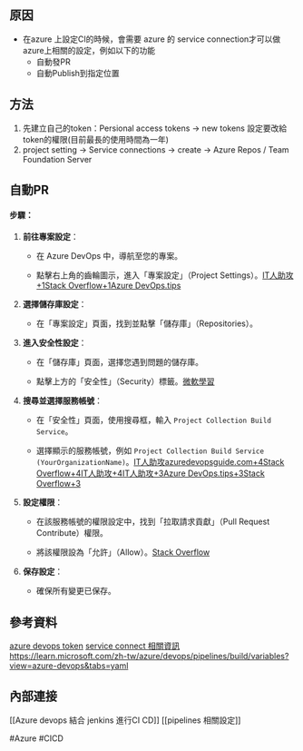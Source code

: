 ## 原因

* 在azure 上設定CI的時候，會需要 azure 的 service connection才可以做azure上相關的設定，例如以下的功能
	* 自動發PR
	* 自動Publish到指定位置
## 方法

 1. 先建立自己的token：Persional access tokens -> new tokens 設定要改給token的權限(目前最長的使用時間為一年)
 2. project setting -> Service connections -> create -> Azure Repos / Team Foundation Server
## 自動PR

#### 步驟：

1. **前往專案設定**：
    
    - 在 Azure DevOps 中，導航至您的專案。
        
    - 點擊右上角的齒輪圖示，進入「專案設定」（Project Settings）。[IT人助攻+1Stack Overflow+1](https://ithelp.ithome.com.tw/articles/10300591?utm_source=chatgpt.com)[Azure DevOps.tips](https://www.azuredevops.tips/allow-build-agent-to-commit-code/?utm_source=chatgpt.com)
        
2. **選擇儲存庫設定**：
    
    - 在「專案設定」頁面，找到並點擊「儲存庫」（Repositories）。
        
3. **進入安全性設定**：
    
    - 在「儲存庫」頁面，選擇您遇到問題的儲存庫。
        
    - 點擊上方的「安全性」（Security）標籤。[微軟學習](https://learn.microsoft.com/zh-tw/azure/role-based-access-control/permissions/devops?utm_source=chatgpt.com)
        
4. **搜尋並選擇服務帳號**：
    
    - 在「安全性」頁面，使用搜尋框，輸入 `Project Collection Build Service`。
        
    - 選擇顯示的服務帳號，例如 `Project Collection Build Service (YourOrganizationName)`。[IT人助攻](https://ithelp.ithome.com.tw/articles/10300591?utm_source=chatgpt.com)[azuredevopsguide.com+4Stack Overflow+4IT人助攻+4](https://stackoverflow.com/questions/64645816/azuredevops-api-call-for-pull-request-doesnt-work?utm_source=chatgpt.com)[IT人助攻+3Azure DevOps.tips+3Stack Overflow+3](https://www.azuredevops.tips/allow-build-agent-to-commit-code/?utm_source=chatgpt.com)
        
5. **設定權限**：
    
    - 在該服務帳號的權限設定中，找到「拉取請求貢獻」（Pull Request Contribute）權限。
        
    - 將該權限設為「允許」（Allow）。[Stack Overflow](https://stackoverflow.com/questions/64645816/azuredevops-api-call-for-pull-request-doesnt-work?utm_source=chatgpt.com)
        
6. **保存設定**：
    
    - 確保所有變更已保存。

## 參考資料
[azure devops token](https://learn.microsoft.com/zh-tw/azure/devops/organizations/accounts/use-personal-access-tokens-to-authenticate?view=azure-devops&tabs=Windows)
[service connect 相關資訊](https://learn.microsoft.com/zh-tw/azure/devops/pipelines/library/connect-to-azure?view=azure-devops&WT.mc_id=DT-MVP-4015686#create-an-azure-resource-manager-service-connection-using-workload-identity-federation)
https://learn.microsoft.com/zh-tw/azure/devops/pipelines/build/variables?view=azure-devops&tabs=yaml
## 內部連接
[[Azure devops 結合 jenkins 進行CI CD]]
[[pipelines 相關設定]]

#Azure #CICD 